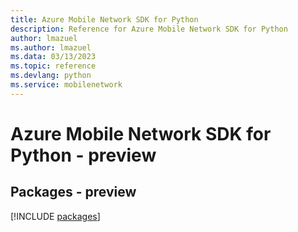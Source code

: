 ```yaml
---
title: Azure Mobile Network SDK for Python
description: Reference for Azure Mobile Network SDK for Python
author: lmazuel
ms.author: lmazuel
ms.data: 03/13/2023
ms.topic: reference
ms.devlang: python
ms.service: mobilenetwork
---
```

# Azure Mobile Network SDK for Python - preview
## Packages - preview
[!INCLUDE [packages](mobile-network-index.md)]